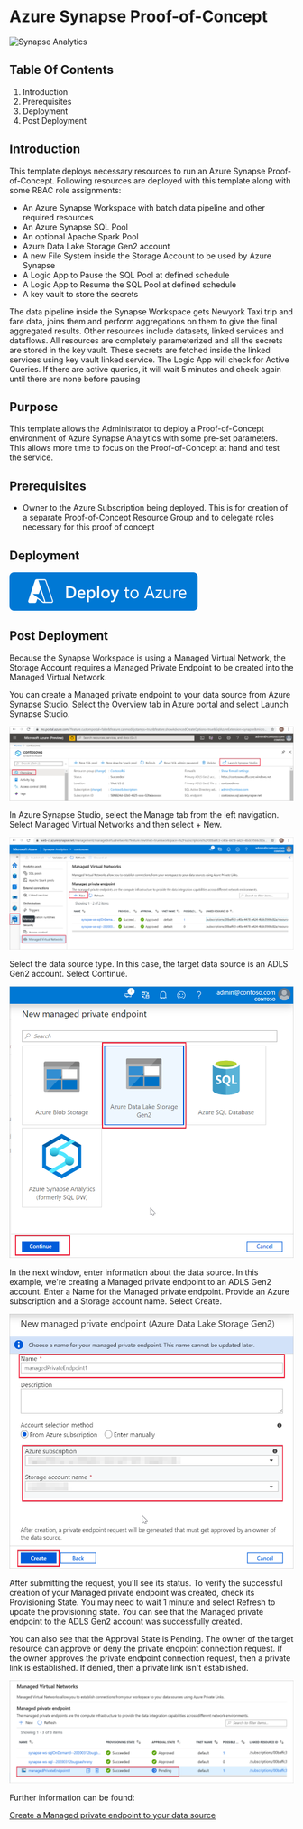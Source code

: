 # Azure Synapse Proof-of-Concept

![Synapse Analytics](https://raw.githubusercontent.com/osamaemumba/101-synapse-poc/main/images/synapse1.png)

## Table Of Contents

1. Introduction
2. Prerequisites
3. Deployment
4. Post Deployment

## Introduction

This template deploys necessary resources to run an Azure Synapse Proof-of-Concept. 
Following resources are deployed with this template along with some RBAC role assignments:

- An Azure Synapse Workspace with batch data pipeline and other required resources
- An Azure Synapse SQL Pool
- An optional Apache Spark Pool
- Azure Data Lake Storage Gen2 account
- A new File System inside the Storage Account to be used by Azure Synapse
- A Logic App to Pause the SQL Pool at defined schedule
- A Logic App to Resume the SQL Pool at defined schedule
- A key vault to store the secrets

The data pipeline inside the Synapse Workspace gets Newyork Taxi trip and fare data, joins them and perform aggregations on them to give the final aggregated results. Other resources include datasets, linked services and dataflows. All resources are completely parameterized and all the secrets are stored in the key vault. These secrets are fetched inside the linked services using key vault linked service. The Logic App will check for Active Queries. If there are active queries, it will wait 5 minutes and check again until there are none before pausing

## Purpose

This template allows the Administrator to deploy a Proof-of-Concept environment of Azure Synapse Analytics with some pre-set parameters. This allows more time to focus on the Proof-of-Concept at hand and test the service.

## Prerequisites

- Owner to the Azure Subscription being deployed. This is for creation of a separate Proof-of-Concept Resource Group and to delegate roles necessary for this proof of concept

## Deployment

[![Deploy To Azure](https://raw.githubusercontent.com/Azure/azure-quickstart-templates/master/1-CONTRIBUTION-GUIDE/images/deploytoazure.svg?sanitize=true)](https://portal.azure.com/#create/Microsoft.Template/uri/https%3A%2F%2Fraw.githubusercontent.com%2Fosamaemumba%2F101-synapse-poc%2Fmain%2Fazuredeploy.json)


## Post Deployment

Because the Synapse Workspace is using a Managed Virtual Network, the Storage Account requires a Managed Private Endpoint to be created into the Managed Virtual Network.

You can create a Managed private endpoint to your data source from Azure Synapse Studio. Select the Overview tab in Azure portal and select Launch Synapse Studio.

![Step 1](https://raw.githubusercontent.com/Azure/azure-quickstart-templates/master/101-synapse-poc/images/9.png)

In Azure Synapse Studio, select the Manage tab from the left navigation. Select Managed Virtual Networks and then select + New.

![Step 2](https://raw.githubusercontent.com/Azure/azure-quickstart-templates/master/101-synapse-poc/images/10.png)

Select the data source type. In this case, the target data source is an ADLS Gen2 account. Select Continue.

![Step 3](https://raw.githubusercontent.com/Azure/azure-quickstart-templates/master/101-synapse-poc/images/11.png)

In the next window, enter information about the data source. In this example, we're creating a Managed private endpoint to an ADLS Gen2 account. Enter a Name for the Managed private endpoint. Provide an Azure subscription and a Storage account name. Select Create.

![Step 4](https://raw.githubusercontent.com/Azure/azure-quickstart-templates/master/101-synapse-poc/images/12.png)

After submitting the request, you'll see its status. To verify the successful creation of your Managed private endpoint was created, check its Provisioning State. You may need to wait 1 minute and select Refresh to update the provisioning state. You can see that the Managed private endpoint to the ADLS Gen2 account was successfully created.

You can also see that the Approval State is Pending. The owner of the target resource can approve or deny the private endpoint connection request. If the owner approves the private endpoint connection request, then a private link is established. If denied, then a private link isn't established.

![Step 5](https://raw.githubusercontent.com/Azure/azure-quickstart-templates/master/101-synapse-poc/images/13.png)

Further information can be found:

[Create a Managed private endpoint to your data source](https://docs.microsoft.com/en-us/azure/synapse-analytics/security/how-to-create-managed-private-endpoints)
